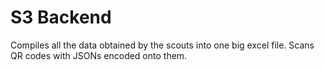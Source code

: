 # S3 Backend
Compiles all the data obtained by the scouts into one big excel file.
Scans QR codes with JSONs encoded onto them.
